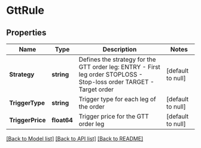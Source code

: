 # GttRule

## Properties
Name | Type | Description | Notes
------------ | ------------- | ------------- | -------------
**Strategy** | **string** | Defines the strategy for the GTT order leg: ENTRY - First leg order STOPLOSS - Stop-loss order TARGET - Target order | [default to null]
**TriggerType** | **string** | Trigger type for each leg of the order | [default to null]
**TriggerPrice** | **float64** | Trigger price for the GTT order leg | [default to null]

[[Back to Model list]](../README.md#documentation-for-models) [[Back to API list]](../README.md#documentation-for-api-endpoints) [[Back to README]](../README.md)

